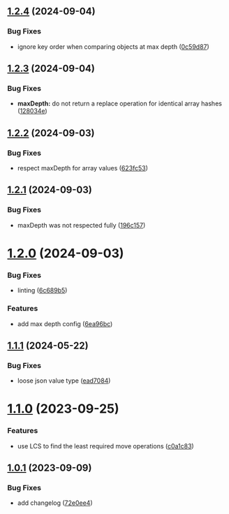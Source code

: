 ## [1.2.4](https://github.com/marcolink/generate-json-patch/compare/v1.2.3...v1.2.4) (2024-09-04)


### Bug Fixes

* ignore key order when comparing objects at max depth ([0c59d87](https://github.com/marcolink/generate-json-patch/commit/0c59d87e358c48d804ec4a5a7e059481bbe64c13))

## [1.2.3](https://github.com/marcolink/generate-json-patch/compare/v1.2.2...v1.2.3) (2024-09-04)


### Bug Fixes

* **maxDepth:** do not return a replace operation for identical array hashes ([128034e](https://github.com/marcolink/generate-json-patch/commit/128034ed26253830a26e385817a66151f522d641))

## [1.2.2](https://github.com/marcolink/generate-json-patch/compare/v1.2.1...v1.2.2) (2024-09-03)


### Bug Fixes

* respect maxDepth for array values ([623fc53](https://github.com/marcolink/generate-json-patch/commit/623fc53dfb9392381451febd20897bb25363130a))

## [1.2.1](https://github.com/marcolink/generate-json-patch/compare/v1.2.0...v1.2.1) (2024-09-03)


### Bug Fixes

* maxDepth was not respected fully ([196c157](https://github.com/marcolink/generate-json-patch/commit/196c157a302d4318a4ec63a010eb7fc946dd0032))

# [1.2.0](https://github.com/marcolink/generate-json-patch/compare/v1.1.1...v1.2.0) (2024-09-03)


### Bug Fixes

* linting ([6c689b5](https://github.com/marcolink/generate-json-patch/commit/6c689b579713c5f99ed858fe4f71ca8dca987693))


### Features

* add max depth config ([6ea96bc](https://github.com/marcolink/generate-json-patch/commit/6ea96bcc33e42242bacc127f87ef85051bece0b0))

## [1.1.1](https://github.com/marcolink/generate-json-patch/compare/v1.1.0...v1.1.1) (2024-05-22)


### Bug Fixes

* loose json value type ([ead7084](https://github.com/marcolink/generate-json-patch/commit/ead7084670d2c1191000f4c9dd181c7fe5351bef))

# [1.1.0](https://github.com/marcolink/generate-json-patch/compare/v1.0.1...v1.1.0) (2023-09-25)


### Features

* use LCS to find the least required move operations ([c0a1c83](https://github.com/marcolink/generate-json-patch/commit/c0a1c83159c2e2eda9b6cfa271b84b3223ff2b05))

## [1.0.1](https://github.com/marcolink/generate-json-patch/compare/v1.0.0...v1.0.1) (2023-09-09)


### Bug Fixes

* add changelog ([72e0ee4](https://github.com/marcolink/generate-json-patch/commit/72e0ee4b3404a57427916ea02098aa100a86f876))

